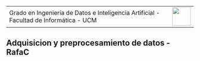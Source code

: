 


<table>
    <tr>
      <td>Grado en Ingeniería de Datos e Inteligencia Artificial - Facultad de Informática - UCM
      </td>
      <td>
      <img src="https://biblioteca.ucm.es/data/cont/media/www/pag-88746//escudo.jpg"  width=50/>
      </td>
     </tr>
</table>

## Adquisicion y preprocesamiento de datos - RafaC
